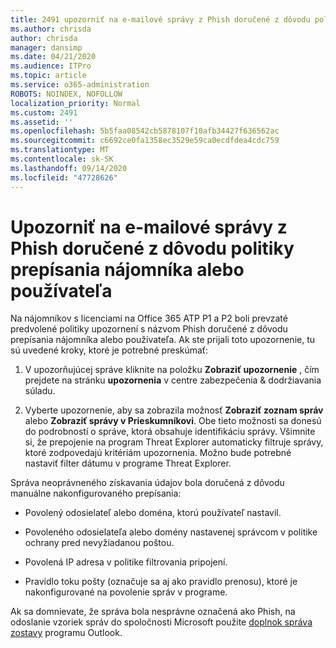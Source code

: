 ```yaml
---
title: 2491 upozorniť na e-mailové správy z Phish doručené z dôvodu politiky prepísania nájomníka alebo používateľa
ms.author: chrisda
author: chrisda
manager: dansimp
ms.date: 04/21/2020
ms.audience: ITPro
ms.topic: article
ms.service: o365-administration
ROBOTS: NOINDEX, NOFOLLOW
localization_priority: Normal
ms.custom: 2491
ms.assetid: ''
ms.openlocfilehash: 5b5faa08542cb5878107f10afb34427f636562ac
ms.sourcegitcommit: c6692ce0fa1358ec3529e59ca0ecdfdea4cdc759
ms.translationtype: MT
ms.contentlocale: sk-SK
ms.lasthandoff: 09/14/2020
ms.locfileid: "47728626"
---
```

# <a name="alert-email-messages-from-the-phish-delivered-due-to-tenant-or-user-override-policy"></a>Upozorniť na e-mailové správy z Phish doručené z dôvodu politiky prepísania nájomníka alebo používateľa

Na nájomníkov s licenciami na Office 365 ATP P1 a P2 boli prevzaté predvolené politiky upozornení s názvom Phish doručené z dôvodu prepísania nájomníka alebo používateľa. Ak ste prijali toto upozornenie, tu sú uvedené kroky, ktoré je potrebné preskúmať:

1. V upozorňujúcej správe kliknite na položku **Zobraziť upozornenie** , čím prejdete na stránku **upozornenia** v centre zabezpečenia & dodržiavania súladu.

2. Vyberte upozornenie, aby sa zobrazila možnosť **Zobraziť zoznam správ** alebo **Zobraziť správy v Prieskumníkovi**. Obe tieto možnosti sa donesú do podrobností o správe, ktorá obsahuje identifikáciu správy. Všimnite si, že prepojenie na program Threat Explorer automaticky filtruje správy, ktoré zodpovedajú kritériám upozornenia. Možno bude potrebné nastaviť filter dátumu v programe Threat Explorer.

Správa neoprávneného získavania údajov bola doručená z dôvodu manuálne nakonfigurovaného prepísania:

- Povolený odosielateľ alebo doména, ktorú používateľ nastavil.

- Povoleného odosielateľa alebo domény nastavenej správcom v politike ochrany pred nevyžiadanou poštou.

- Povolená IP adresa v politike filtrovania pripojení.

- Pravidlo toku pošty (označuje sa aj ako pravidlo prenosu), ktoré je nakonfigurované na povolenie správ v programe.

Ak sa domnievate, že správa bola nesprávne označená ako Phish, na odoslanie vzoriek správ do spoločnosti Microsoft použite [doplnok správa zostavy](https://support.office.com/article/b5caa9f1-cdf3-4443-af8c-ff724ea719d2) programu Outlook.

